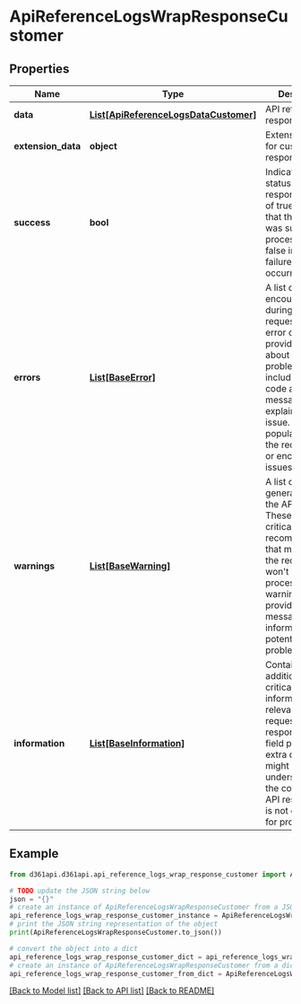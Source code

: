 # ApiReferenceLogsWrapResponseCustomer


## Properties

Name | Type | Description | Notes
------------ | ------------- | ------------- | -------------
**data** | [**List[ApiReferenceLogsDataCustomer]**](ApiReferenceLogsDataCustomer.md) | API reference response data | [optional] 
**extension_data** | **object** | Extension data for customer API response | [optional] 
**success** | **bool** | Indicates the status of the API response. A value of true signifies that the request was successfully processed, while false indicates a failure or error occurred. | [optional] 
**errors** | [**List[BaseError]**](BaseError.md) | A list of errors encountered during the API request. Each error object provides details about the problem, including an error code and a message explaining the issue. This field is populated when the request fails or encounters issues. | [optional] 
**warnings** | [**List[BaseWarning]**](BaseWarning.md) | A list of warnings generated during the API request. These are non-critical issues or recommendations that might affect the request but won&#39;t stop it from processing. Each warning object provides a message to inform the user of potential problems. | [optional] 
**information** | [**List[BaseInformation]**](BaseInformation.md) | Contains additional non-critical information relevant to the request or response. This field provides extra details that might assist in understanding the context of the API response but is not essential for processing. | [optional] 

## Example

```python
from d361api.d361api.api_reference_logs_wrap_response_customer import ApiReferenceLogsWrapResponseCustomer

# TODO update the JSON string below
json = "{}"
# create an instance of ApiReferenceLogsWrapResponseCustomer from a JSON string
api_reference_logs_wrap_response_customer_instance = ApiReferenceLogsWrapResponseCustomer.from_json(json)
# print the JSON string representation of the object
print(ApiReferenceLogsWrapResponseCustomer.to_json())

# convert the object into a dict
api_reference_logs_wrap_response_customer_dict = api_reference_logs_wrap_response_customer_instance.to_dict()
# create an instance of ApiReferenceLogsWrapResponseCustomer from a dict
api_reference_logs_wrap_response_customer_from_dict = ApiReferenceLogsWrapResponseCustomer.from_dict(api_reference_logs_wrap_response_customer_dict)
```
[[Back to Model list]](../README.md#documentation-for-models) [[Back to API list]](../README.md#documentation-for-api-endpoints) [[Back to README]](../README.md)


